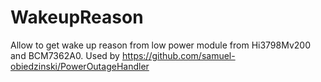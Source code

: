 # WakeupReason
Allow to get wake up reason from low power module from Hi3798Mv200 and BCM7362A0.
Used by https://github.com/samuel-obiedzinski/PowerOutageHandler
